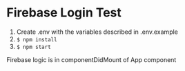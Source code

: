 # Firebase Login Test

1. Create .env with the variables described in .env.example
2. `$ npm install`
3. `$ npm start`

Firebase logic is in componentDidMount of App component